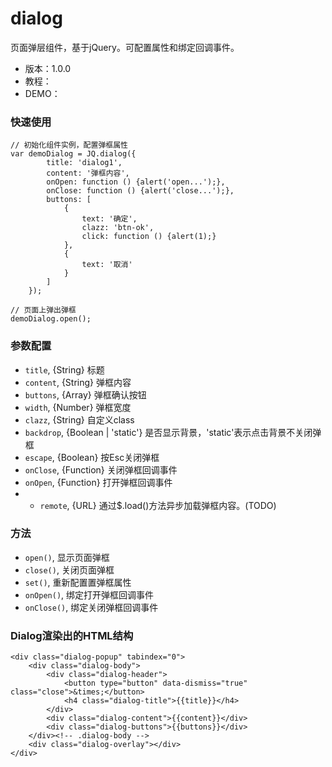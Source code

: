 dialog
===================

页面弹层组件，基于jQuery。可配置属性和绑定回调事件。

* 版本：1.0.0
* 教程：
* DEMO：

### 快速使用

    // 初始化组件实例，配置弹框属性
    var demoDialog = JQ.dialog({
            title: 'dialog1',
            content: '弹框内容',
            onOpen: function () {alert('open...');},
            onClose: function () {alert('close...');},
            buttons: [
                {
                    text: '确定',
                    clazz: 'btn-ok',
                    click: function () {alert(1);}
                },
                {
                    text: '取消'
                }
            ]
        });

    // 页面上弹出弹框
    demoDialog.open();

### 参数配置
* `title`,      {String} 标题
* `content`,    {String} 弹框内容
* `buttons`,    {Array} 弹框确认按钮
* `width`,      {Number} 弹框宽度
* `clazz`,      {String} 自定义class
* `backdrop`,   {Boolean | 'static'} 是否显示背景，'static'表示点击背景不关闭弹框
* `escape`,     {Boolean} 按Esc关闭弹框
* `onClose`,    {Function} 关闭弹框回调事件
* `onOpen`,     {Function} 打开弹框回调事件
* * `remote`,     {URL} 通过$.load()方法异步加载弹框内容。(TODO)


### 方法
* `open()`, 显示页面弹框
* `close()`, 关闭页面弹框
* `set()`, 重新配置置弹框属性
* `onOpen()`, 绑定打开弹框回调事件
* `onClose()`, 绑定关闭弹框回调事件

### Dialog渲染出的HTML结构

    <div class="dialog-popup" tabindex="0">
        <div class="dialog-body">
            <div class="dialog-header">
                <button type="button" data-dismiss="true" class="close">&times;</button>
                <h4 class="dialog-title">{{title}}</h4>
            </div>
            <div class="dialog-content">{{content}}</div>
            <div class="dialog-buttons">{{buttons}}</div>
        </div><!-- .dialog-body -->
        <div class="dialog-overlay"></div>
    </div>